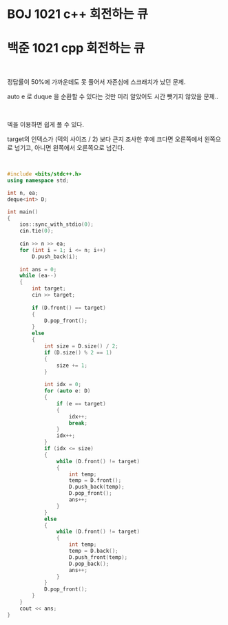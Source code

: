 # BOJ 1021 c++ 회전하는 큐

# 백준 1021 cpp 회전하는 큐



<br>



정답률이 50%에 가까운데도 못 풀어서 자존심에 스크래치가 났던 문제. 

auto e 로 duque 을 순환할 수 있다는 것만 미리 알았어도 시간 뺏기지 않았을 문제..

 

<br>



덱을 이용하면 쉽게 풀 수 있다. 

target의 인덱스가 (덱의 사이즈 / 2) 보다 큰지 조사한 후에 크다면 오른쪽에서 왼쪽으로 넘기고, 아니면 왼쪽에서 오른쪽으로 넘긴다. 



<br>



```c++
#include <bits/stdc++.h>
using namespace std;

int n, ea;
deque<int> D;

int main()
{
    ios::sync_with_stdio(0);
    cin.tie(0);
    
    cin >> n >> ea;
    for (int i = 1; i <= n; i++)
        D.push_back(i);
    
    int ans = 0;
    while (ea--)
    {
        int target;
        cin >> target;
        
        if (D.front() == target)
        {
            D.pop_front();
        }
        else
        {
            int size = D.size() / 2;
            if (D.size() % 2 == 1)
            {
                size += 1;
            }
            
            int idx = 0;
            for (auto e: D)
            {
                if (e == target)
                {
                    idx++;
                    break;
                }
                idx++;
            }
            if (idx <= size)
            {
                while (D.front() != target)
                {
                    int temp;
                    temp = D.front();
                    D.push_back(temp);
                    D.pop_front();
                    ans++;
                }
            }
            else 
            {
                while (D.front() != target)
                {
                    int temp;
                    temp = D.back();
                    D.push_front(temp);
                    D.pop_back();
                    ans++;
                }
            }
            D.pop_front();
        }
    }
    cout << ans;
}
```

